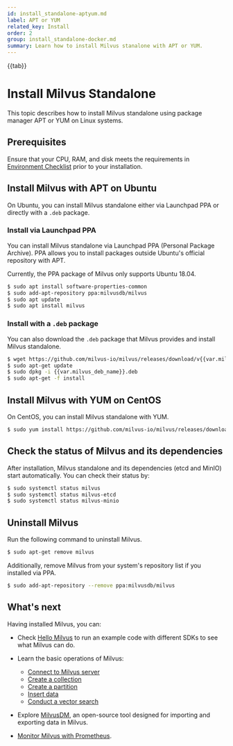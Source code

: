 ```yaml
---
id: install_standalone-aptyum.md
label: APT or YUM
related_key: Install
order: 2
group: install_standalone-docker.md
summary: Learn how to install Milvus stanalone with APT or YUM.
---
```


{{tab}}

# Install Milvus Standalone

This topic describes how to install Milvus standalone using package manager APT or YUM on Linux systems.

## Prerequisites

Ensure that your CPU, RAM, and disk meets the requirements in [Environment Checklist](prerequisite-docker.md) prior to your installation.

## Install Milvus with APT on Ubuntu

On Ubuntu, you can install Milvus standalone either via Launchpad PPA or directly with a `.deb` package.

### Install via Launchpad PPA

You can install Milvus standalone via Launchpad PPA (Personal Package Archive). PPA allows you to install packages outside Ubuntu's official repository with APT.

<div class="alert note">
Currently, the PPA package of Milvus only supports Ubuntu 18.04.
</div>

```bash
$ sudo apt install software-properties-common
$ sudo add-apt-repository ppa:milvusdb/milvus
$ sudo apt update
$ sudo apt install milvus
```

### Install with a `.deb` package

You can also download the `.deb` package that Milvus provides and install Milvus standalone.

```bash
$ wget https://github.com/milvus-io/milvus/releases/download/v{{var.milvus_release_tag}}/{{var.milvus_deb_name}}.deb
$ sudo apt-get update
$ sudo dpkg -i {{var.milvus_deb_name}}.deb
$ sudo apt-get -f install
```

## Install Milvus with YUM on CentOS

On CentOS, you can install Milvus standalone with YUM.

```bash
$ sudo yum install https://github.com/milvus-io/milvus/releases/download/v{{var.milvus_release_tag}}/{{var.milvus_rpm_name}}.rpm
```

## Check the status of Milvus and its dependencies

After installation, Milvus standalone and its dependencies (etcd and MinIO) start automatically. You can check their status by:

```bash
$ sudo systemctl status milvus
$ sudo systemctl status milvus-etcd
$ sudo systemctl status milvus-minio
```

## Uninstall Milvus

Run the following command to uninstall Milvus.

```bash
$ sudo apt-get remove milvus
```

Additionally, remove Milvus from your system's repository list if you installed via PPA.

```bash
$ sudo add-apt-repository --remove ppa:milvusdb/milvus
````

## What's next

Having installed Milvus, you can:

- Check [Hello Milvus](example_code.md) to run an example code with different SDKs to see what Milvus can do.

- Learn the basic operations of Milvus:
  - [Connect to Milvus server](manage_connection.md)
  - [Create a collection](create_collection.md)
  - [Create a partition](create_partition.md)
  - [Insert data](insert_data.md)
  - [Conduct a vector search](search.md)

- Explore [MilvusDM](migrate_overview.md), an open-source tool designed for importing and exporting data in Milvus.
- [Monitor Milvus with Prometheus](monitor.md).
